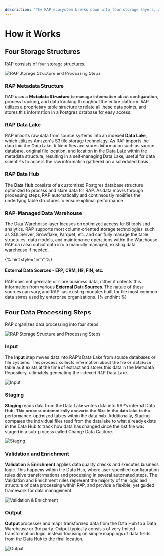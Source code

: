 ```yaml
---
description: 'The RAP ecosystem breaks down into four storage layers, and four processes'
---
```


# How it Works

## Four Storage Structures

RAP consists of four storage structures.

![RAP Storage Structure and Processing Steps](../../.gitbook/assets/image%20%28142%29.png)

### RAP Metadata Structure

RAP uses a **Metadata Structure** to manage information about configuration, process tracking, and data tracking throughout the entire platform. RAP utilizes a proprietary table structure to relate all these data points, and stores this information in a Postgres database for easy access.

### RAP Data Lake

RAP imports raw data from source systems into an indexed **Data Lake**, which utilizes Amazon's S3 file storage technology. As RAP imports the data into the Data Lake, it identifies and stores information such as source database, original file location, and location in the Data Lake within the metadata structure, resulting in a self-managing Data Lake, useful for data scientists to access the raw information gathered on a scheduled basis.

### RAP Data Hub

The **Data Hub** consists of a customized Postgres database structure optimized to process and store data for RAP. As data moves through processing steps, RAP automatically and continuously modifies the underlying table structures to ensure optimal performance.

### RAP-Managed Data Warehouse

The Data Warehouse layer focuses on optimized access for BI tools and analytics. RAP supports most column-oriented storage technologies, such as SQL Server, Snowflake, Parquet, etc. and can fully manage the table structures, data models, and maintenance operations within the Warehouse. RAP can also output data into a manually managed, existing data warehouse if needed.

{% hint style="info" %}
#### External Data Sources - ERP, CRM, HR, FIN, etc.

RAP does not generate or store business data, rather it collects this information from various **External Data Sources**. The nature of these sources can vary, and RAP has existing modules built for the most common data stores used by enterprise organizations.
{% endhint %}

## Four Data Processing Steps

RAP organizes data processing into four steps.

![RAP Storage Structure and Processing Steps](../../.gitbook/assets/image%20%28142%29.png)

### Input

The **Input** step moves data into RAP's Data Lake from source databases or file systems. This process collects information about the file or database table as it exists at the time of extract and stores this data in the Metadata Repository, ultimately generating the indexed RAP Data Lake.

![Input](../../.gitbook/assets/image%20%28119%29.png)

### **Staging**

**Staging** reads data from the Data Lake writes data into RAP’s internal Data Hub. This process automatically converts the files in the data lake to the performance-optimized tables within the data hub. Additionally, Staging compares the individual files read from the data lake to what already exists in the Data Hub to track how data has changed since the last file was staged in a sub-process called Change Data Capture.

![Staging](../../.gitbook/assets/image%20%28122%29.png)

### **Validation and Enrichment**

**Validation** & **Enrichment** applies data quality checks and executes business logic. This happens within the Data Hub, where user-specified configuration rules drive transformations and processing in several automated steps. The Validation and Enrichment rules represent the majority of the logic and structure of data processing within RAP, and provide a flexible, yet guided framework for data management.

![Validation &amp; Enrichment](../../.gitbook/assets/image%20%28106%29.png)

### **Output**

**Output** processes and maps transformed data from the Data Hub to a Data Warehouse or 3rd party. Output typically consists of very limited transformation logic, instead focusing on simple mappings of data fields from the Data Hub to the final location. 

![Output](../../.gitbook/assets/image%20%2878%29.png)

